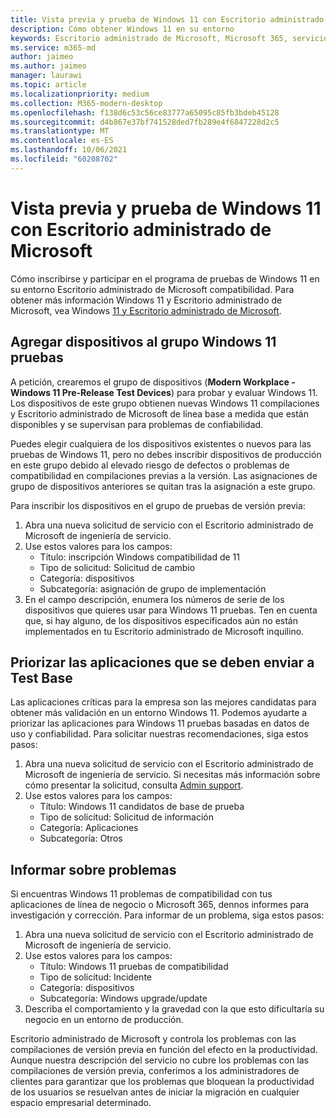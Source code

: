 ```yaml
---
title: Vista previa y prueba de Windows 11 con Escritorio administrado de Microsoft
description: Cómo obtener Windows 11 en su entorno
keywords: Escritorio administrado de Microsoft, Microsoft 365, servicio, documentación
ms.service: m365-md
author: jaimeo
ms.author: jaimeo
manager: laurawi
ms.topic: article
ms.localizationpriority: medium
ms.collection: M365-modern-desktop
ms.openlocfilehash: f138d6c53c56ce83777a65095c85fb3bdeb45128
ms.sourcegitcommit: d4b867e37bf741528ded7fb289e4f6847228d2c5
ms.translationtype: MT
ms.contentlocale: es-ES
ms.lasthandoff: 10/06/2021
ms.locfileid: "60208702"
---
```

# <a name="preview-and-test-windows-11-with-microsoft-managed-desktop"></a>Vista previa y prueba de Windows 11 con Escritorio administrado de Microsoft

 Cómo inscribirse y participar en el programa de pruebas de Windows 11 en su entorno Escritorio administrado de Microsoft compatibilidad. Para obtener más información Windows 11 y Escritorio administrado de Microsoft, vea Windows [11 y Escritorio administrado de Microsoft](../intro/win11-overview.md). 

## <a name="add-devices-to-the-windows-11-test-group"></a>Agregar dispositivos al grupo Windows 11 pruebas

A petición, crearemos el grupo de dispositivos (**Modern Workplace - Windows 11 Pre-Release Test Devices**) para probar y evaluar Windows 11. Los dispositivos de este grupo obtienen nuevas Windows 11 compilaciones y Escritorio administrado de Microsoft de línea base a medida que están disponibles y se supervisan para problemas de confiabilidad.

Puedes elegir cualquiera de los dispositivos existentes o nuevos para las pruebas de Windows 11, pero no debes inscribir dispositivos de producción en este grupo debido al elevado riesgo de defectos o problemas de compatibilidad en compilaciones previas a la versión. Las asignaciones de grupo de dispositivos anteriores se quitan tras la asignación a este grupo.

Para inscribir los dispositivos en el grupo de pruebas de versión previa:

1. Abra una nueva solicitud de servicio con el Escritorio administrado de Microsoft de ingeniería de servicio.
2. Use estos valores para los campos:
    - Título: inscripción Windows compatibilidad de 11
    - Tipo de solicitud: Solicitud de cambio
    - Categoría: dispositivos
    - Subcategoría: asignación de grupo de implementación
3. En el campo descripción, enumera los números de serie de los dispositivos que quieres usar para Windows 11 pruebas. Ten en cuenta que, si hay alguno, de los dispositivos especificados aún no están implementados en tu Escritorio administrado de Microsoft inquilino.

## <a name="prioritize-applications-to-submit-to-test-base"></a>Priorizar las aplicaciones que se deben enviar a Test Base

Las aplicaciones críticas para la empresa son las mejores candidatas para obtener más validación en un entorno Windows 11. Podemos ayudarte a priorizar las aplicaciones para Windows 11 pruebas basadas en datos de uso y confiabilidad. Para solicitar nuestras recomendaciones, siga estos pasos:

1. Abra una nueva solicitud de servicio con el Escritorio administrado de Microsoft de ingeniería de servicio. Si necesitas más información sobre cómo presentar la solicitud, consulta [Admin support](admin-support.md).
2. Use estos valores para los campos:
    - Título: Windows 11 candidatos de base de prueba
    - Tipo de solicitud: Solicitud de información
    - Categoría: Aplicaciones
    - Subcategoría: Otros

## <a name="report-issues"></a>Informar sobre problemas

Si encuentras Windows 11 problemas de compatibilidad con tus aplicaciones de línea de negocio o Microsoft 365, dennos informes para investigación y corrección. Para informar de un problema, siga estos pasos:

1. Abra una nueva solicitud de servicio con el Escritorio administrado de Microsoft de ingeniería de servicio.
2. Use estos valores para los campos:
    - Título: Windows 11 pruebas de compatibilidad
    - Tipo de solicitud: Incidente
    - Categoría: dispositivos
    - Subcategoría: Windows upgrade/update
3. Describa el comportamiento y la gravedad con la que esto dificultaría su negocio en un entorno de producción.

Escritorio administrado de Microsoft y controla los problemas con las compilaciones de versión previa en función del efecto en la productividad. Aunque nuestra descripción del servicio no cubre los problemas con las compilaciones de versión previa, conferimos a los administradores de clientes para garantizar que los problemas que bloquean la productividad de los usuarios se resuelvan antes de iniciar la migración en cualquier espacio empresarial determinado.
